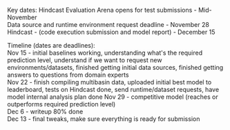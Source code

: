 Key dates:
Hindcast Evaluation Arena opens for test submissions -	Mid-November  
Data source and runtime environment request deadline -	November 28  
Hindcast - (code execution submission and model report) - December 15  

Timeline (dates are deadlines):  
Nov 15 - initial baselines working, understanding what's the required prediction level, understand if we want to request new environments/datasets, finished getting initial data sources, finished getting answers to questions from domain experts  
Nov 22 - finish compiling multibasin data, uploaded initial best model to leaderboard, tests on Hindcast done, send runtime/dataset requests, have model internal analysis plan done
Nov 29 - competitive model (reaches or outperforms required prediction level)  
Dec 6 - writeup 80% done  
Dec 13 - final tweaks, make sure everything is ready for submission  
